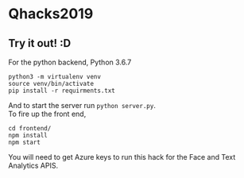 # Qhacks2019

## Try it out! :D 

For the python backend, Python 3.6.7

```
python3 -m virtualenv venv
source venv/bin/activate
pip install -r requirments.txt
```

And to start the server run `python server.py`.  
To fire up the front end,
```
cd frontend/
npm install 
npm start
```
You will need to get Azure keys to run this hack for the Face and Text Analytics APIS.
